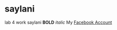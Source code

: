 # saylani
lab 4 work saylani
**BOLD** *italic*
My [Facebook Account](https://www.facebook.com/king.khan139) 